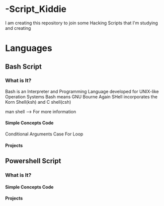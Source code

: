 # -Script_Kiddie
I am creating this repository to join some Hacking Scripts that I'm studying and creating

# Languages
## Bash Script

### What is It? 
Bash is an Interpreter and Programming Language developed for UNIX-like Operation Systems
Bash means GNU Bourne Again SHell incorporates the Korn Shell(ksh) and C shell(csh) 

man shell --> For more information 

#### Simple Concepts Code
Conditional
Arguments 
Case
For Loop

#### Projects

## Powershell Script

### What is It? 

#### Simple Concepts Code

#### Projects 

## 
